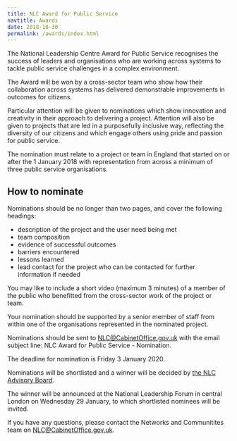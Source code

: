 ```yaml
---
title: NLC Award for Public Service
navtitle: Awards
date: 2018-10-30
permalink: /awards/index.html
---
```


The National Leadership Centre Award for Public Service recognises the success of leaders and organisations who are working across systems to tackle public service challenges in a complex environment. 

The Award will be won by a cross-sector team who show how their collaboration across systems has delivered demonstrable improvements in outcomes for citizens. 

Particular attention will be given to nominations which show innovation and creativity in their approach to delivering a project. Attention will also be given to projects that are led in a purposefully inclusive way, reflecting the diversity of our citizens and which engage others using pride and passion for public service. 

The nomination must relate to a project or team in England that started on or after the 1 January 2018 with representation from across a minimum of three public service organisations.

## How to nominate

Nominations should be no longer than two pages, and cover the following headings:

* description of the project and the user need being met
* team composition
* evidence of successful outcomes
* barriers encountered
* lessons learned
* lead contact for the project who can be contacted for further information if needed

You may like to include a short video (maximum 3 minutes) of a member of the public who benefitted from the cross-sector work of the project or team.
 
Your nomination should be supported by a senior member of staff from within one of the organisations represented in the nominated project.

Nominations should be sent to NLC@CabinetOffice.gov.uk with the email subject line: NLC Award for Public Service - Nomination.

The deadline for nomination is Friday 3 January 2020. 

Nominations will be shortlisted and a winner will be decided by [the NLC Advisory Board](/about/board/).

The winner will be announced at the National Leadership Forum in central London on Wednesday 29 January, to which shortlisted nominees will be invited. 

If you have any questions, please contact the Networks and Communitites team on NLC@CabinetOffice.gov.uk.


